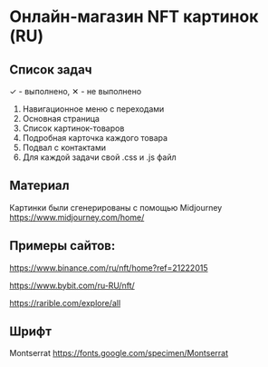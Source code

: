 # Онлайн-магазин **NFT** картинок (RU)

## Список задач

✓ - выполнено, ✕ - не выполнено

1. Навигационное меню с переходами
2. Основная страница
3. Список картинок-товаров
4. Подробная карточка каждого товара
5. Подвал с контактами
6. Для каждой задачи свой .css и .js файл 

## Материал
Картинки были сгенерированы с помощью Midjourney 
<https://www.midjourney.com/home/>


## Примеры сайтов:

<https://www.binance.com/ru/nft/home?ref=21222015>

<https://www.bybit.com/ru-RU/nft/>

<https://rarible.com/explore/all>

## Шрифт

Montserrat <https://fonts.google.com/specimen/Montserrat>



